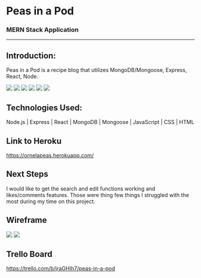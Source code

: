 # Peas in a Pod
### MERN Stack Application
---
## Introduction:

Peas in a Pod is a recipe blog that utilizes MongoDB/Mongoose, Express, React, Node.

<img src="https://i.imgur.com/CBWMc5w.png">
<img src="https://i.imgur.com/PbqdIXL.png">
<img src="https://i.imgur.com/BRVzuWb.png">
<img src="https://i.imgur.com/GvwjTpA.png">
<img src="https://i.imgur.com/S0mYplD.png">
<img src="https://i.imgur.com/TjCKSqr.png">

## Technologies Used:

Node.js | Express | React | MongoDB | Mongoose | JavaScript | CSS | HTML

## Link to Heroku

https://ornelapeas.herokuapp.com/

## Next Steps

I would like to get the search and edit functions working and likes/comments features. Those were thing few things I struggled with the most during my time on this project.

## Wireframe

<img src="https://i.imgur.com/8PPkS5X.png"> <img src="https://i.imgur.com/7mB9yGn.png">

## Trello Board

https://trello.com/b/jraGHIh7/peas-in-a-pod